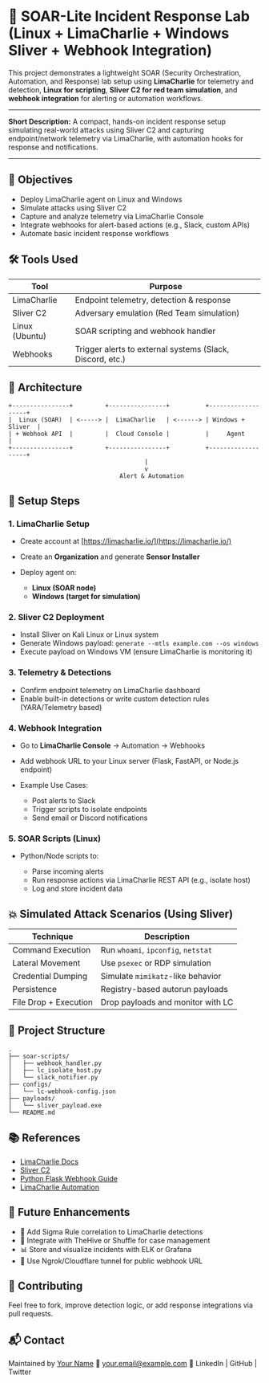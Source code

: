 # 🚨 SOAR-Lite Incident Response Lab (Linux + LimaCharlie + Windows Sliver + Webhook Integration)

This project demonstrates a lightweight SOAR (Security Orchestration, Automation, and Response) lab setup using **LimaCharlie** for telemetry and detection, **Linux for scripting**, **Sliver C2 for red team simulation**, and **webhook integration** for alerting or automation workflows.

---

**Short Description:**
A compact, hands-on incident response setup simulating real-world attacks using Sliver C2 and capturing endpoint/network telemetry via LimaCharlie, with automation hooks for response and notifications.

---

## 🎯 Objectives

* Deploy LimaCharlie agent on Linux and Windows
* Simulate attacks using Sliver C2
* Capture and analyze telemetry via LimaCharlie Console
* Integrate webhooks for alert-based actions (e.g., Slack, custom APIs)
* Automate basic incident response workflows

## 🛠️ Tools Used

| Tool           | Purpose                                                   |
| -------------- | --------------------------------------------------------- |
| LimaCharlie    | Endpoint telemetry, detection & response                  |
| Sliver C2      | Adversary emulation (Red Team simulation)                 |
| Linux (Ubuntu) | SOAR scripting and webhook handler                        |
| Webhooks       | Trigger alerts to external systems (Slack, Discord, etc.) |

## 🧱 Architecture

```
+----------------+         +----------------+          +-------------------+
|  Linux (SOAR)  | <-----> |  LimaCharlie   | <------> | Windows + Sliver  |
| + Webhook API  |         |  Cloud Console |          |     Agent         |
+----------------+         +----------------+          +-------------------+
                                      |
                                      v
                               Alert & Automation
```

## 🚀 Setup Steps

### 1. LimaCharlie Setup

* Create account at [https://limacharlie.io/](https://limacharlie.io/)
* Create an **Organization** and generate **Sensor Installer**
* Deploy agent on:

  * **Linux (SOAR node)**
  * **Windows (target for simulation)**

### 2. Sliver C2 Deployment

* Install Sliver on Kali Linux or Linux system
* Generate Windows payload: `generate --mtls example.com --os windows`
* Execute payload on Windows VM (ensure LimaCharlie is monitoring it)

### 3. Telemetry & Detections

* Confirm endpoint telemetry on LimaCharlie dashboard
* Enable built-in detections or write custom detection rules (YARA/Telemetry based)

### 4. Webhook Integration

* Go to **LimaCharlie Console** → Automation → Webhooks
* Add webhook URL to your Linux server (Flask, FastAPI, or Node.js endpoint)
* Example Use Cases:

  * Post alerts to Slack
  * Trigger scripts to isolate endpoints
  * Send email or Discord notifications

### 5. SOAR Scripts (Linux)

* Python/Node scripts to:

  * Parse incoming alerts
  * Run response actions via LimaCharlie REST API (e.g., isolate host)
  * Log and store incident data

## 💥 Simulated Attack Scenarios (Using Sliver)

| Technique             | Description                         |
| --------------------- | ----------------------------------- |
| Command Execution     | Run `whoami`, `ipconfig`, `netstat` |
| Lateral Movement      | Use `psexec` or RDP simulation      |
| Credential Dumping    | Simulate `mimikatz`-like behavior   |
| Persistence           | Registry-based autorun payloads     |
| File Drop + Execution | Drop payloads and monitor with LC   |

## 📂 Project Structure

```
.
├── soar-scripts/
│   ├── webhook_handler.py
│   ├── lc_isolate_host.py
│   └── slack_notifier.py
├── configs/
│   └── lc-webhook-config.json
├── payloads/
│   └── sliver_payload.exe
└── README.md
```

## 📚 References

* [LimaCharlie Docs](https://doc.limacharlie.io/)
* [Sliver C2](https://github.com/BishopFox/sliver)
* [Python Flask Webhook Guide](https://flask.palletsprojects.com/)
* [LimaCharlie Automation](https://doc.limacharlie.io/docs/automations)

## 🚀 Future Enhancements

* 🧠 Add Sigma Rule correlation to LimaCharlie detections
* 🔗 Integrate with TheHive or Shuffle for case management
* 📊 Store and visualize incidents with ELK or Grafana
* 🚀 Use Ngrok/Cloudflare tunnel for public webhook URL

## 🤝 Contributing

Feel free to fork, improve detection logic, or add response integrations via pull requests.

## 📬 Contact

Maintained by [Your Name](https://github.com/yourusername)
📧 [your.email@example.com](mailto:your.email@example.com)
🔗 LinkedIn | GitHub | Twitter

